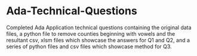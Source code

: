 # Ada-Technical-Questions
Completed Ada Application technical questions containing the original data files, a python file to remove counties beginning with vowels and the resultant csv, xlsm files which showcase the answers for Q1 and Q2, and a series of python files and csv files which showcase method for Q3.
